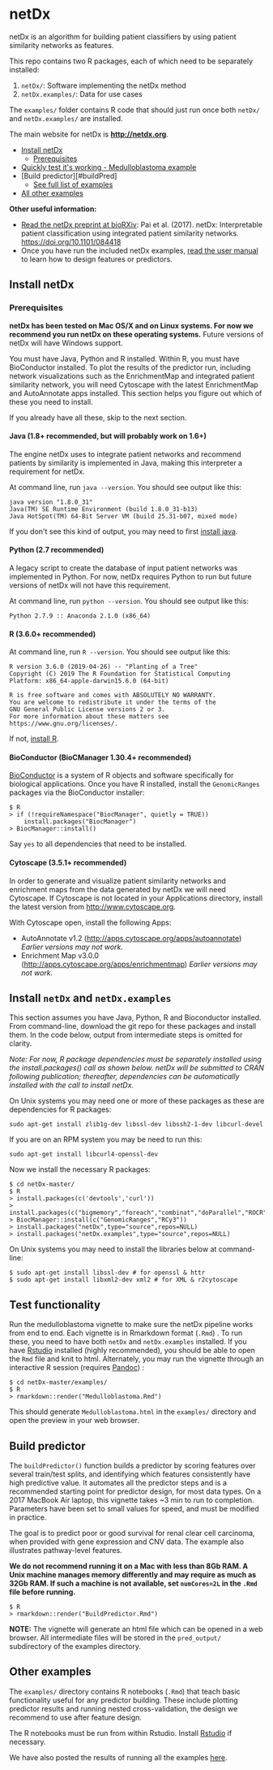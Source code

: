 # netDx
netDx is an algorithm for building patient classifiers by using patient similarity networks as features.

This repo contains two R packages, each of which need to be separately installed:

1. `netDx/`: Software implementing the netDx method
2. `netDx.examples/`: Data for use cases

The `examples/` folder contains R code that should just run once both `netDx/` and `netDx.examples/` are installed.

The main website for netDx is **http://netdx.org**.

* [Install netDx](#install-netdx)
  * [Prerequisites](#prerequisites)
* [Quickly test it's working - Medulloblastoma example](#test-functionality)
* [Build predictor][#buildPred]
  * [See full list of examples](#other-examples)
* [All other examples](#other-examples)

**Other useful information:**
* [Read the netDx preprint at bioRXiv](https://doi.org/10.1101/084418): Pai et al. (2017). netDx: Interpretable patient classification using integrated patient similarity networks. https://doi.org/10.1101/084418
* Once you have run the included netDx examples, [read the user manual](http://netdx-manual.readthedocs.io/en/latest/) to learn how to design features or predictors. 

## Install netDx

### Prerequisites
**netDx has been tested on Mac OS/X and on Linux systems. For now we recommend you run netDx on these operating systems.** Future versions of netDx will have Windows support.

You must have Java, Python and R installed. Within R, you must have BioConductor installed. To plot the results of the predictor run, including network visualizations such as the EnrichmentMap and integrated patient similarity network, you will need Cytoscape with the latest EnrichmentMap and AutoAnnotate apps installed. This section helps you figure out which of these you need to install. 

If you already have all these, skip to the next section.

#### Java (1.8+ recommended, but will probably work on 1.6+)
The engine netDx uses to integrate patient networks and recommend patients by similarity is implemented in Java, making this interpreter a requirement for netDx.

At command line, run `java --version`. You should see output like this:
```
java version "1.8.0_31"
Java(TM) SE Runtime Environment (build 1.8.0_31-b13)
Java HotSpot(TM) 64-Bit Server VM (build 25.31-b07, mixed mode)
```
If you don't see this kind of output, you may need to first [install java](https://java.com/en/).

#### Python (2.7 recommended)
A legacy script to create the database of input patient networks was implemented in Python. For now, netDx requires Python to run but future versions of netDx will not have this requirement.

At command line, run `python --version`. You should see output like this:

```
Python 2.7.9 :: Anaconda 2.1.0 (x86_64)
```

#### R (3.6.0+ recommended)
At command line, run `R --version`. You should see output like this:
```
R version 3.6.0 (2019-04-26) -- "Planting of a Tree"
Copyright (C) 2019 The R Foundation for Statistical Computing
Platform: x86_64-apple-darwin15.6.0 (64-bit)

R is free software and comes with ABSOLUTELY NO WARRANTY.
You are welcome to redistribute it under the terms of the
GNU General Public License versions 2 or 3.
For more information about these matters see
https://www.gnu.org/licenses/.
```

If not, [install R](https://www.r-project.org/).

#### BioConductor (BioCManager 1.30.4+ recommended)
[BioConductor](http://bioconductor.org/) is a system of R objects and software specifically for biological applications.
Once you have R installed, install the `GenomicRanges` packages via the BioConductor installer:
```
$ R
> if (!requireNamespace("BiocManager", quietly = TRUE))
    install.packages("BiocManager")
> BiocManager::install()
```
Say `yes` to all dependencies that need to be installed.

#### Cytoscape (3.5.1+ recommended)
In order to generate and visualize patient similarity networks and enrichment maps from the data generated by netDx we will need Cytoscape. If Cytoscape is not located in your Applications directory, install the latest version from http://www.cytoscape.org.

With Cytoscape open, install the following Apps:
* AutoAnnotate v1.2 (http://apps.cytoscape.org/apps/autoannotate)  *Earlier versions may not work.*
* Enrichment Map v3.0.0 (http://apps.cytoscape.org/apps/enrichmentmap) *Earlier versions may not work.*

## Install `netDx` and `netDx.examples`
This section assumes you have Java, Python, R and Bioconductor installed. From command-line, download the git repo for these packages and install them. In the code below, output from intermediate steps is omitted for clarity.

*Note: For now, R package dependencies must be separately installed using the install.packages() call as shown below. netDx will be submitted to CRAN following publication; thereafter, dependencies can be automatically installed with the call to install netDx.*

On Unix systems you may need one or more of these packages as these are dependencies for R packages:

```
sudo apt-get install zlib1g-dev libssl-dev libssh2-1-dev libcurl-devel
```

If you are on an RPM system you may be need to run this:
```
sudo apt-get install libcurl4-openssl-dev
```

Now we install the necessary R packages:
```
$ cd netDx-master/
$ R
> install.packages(c('devtools','curl'))
> install.packages(c("bigmemory","foreach","combinat","doParallel","ROCR","pracma","RColorBrewer","reshape2","ggplot2","tinytex","rmarkdown","caroline","glmnet","igraph","knitr"))
> BiocManager::install(c("GenomicRanges","RCy3"))
> install.packages("netDx",type="source",repos=NULL)
> install.packages("netDx.examples",type="source",repos=NULL)
```

On Unix systems you may need to install the libraries below at command-line:
```
$ sudo apt-get install libssl-dev # for openssl & httr
$ sudo apt-get install libxml2-dev xml2 # for XML & r2cytoscape
```

## Test functionality
Run the medulloblastoma vignette to make sure the netDx pipeline works from end to end.
Each vignette is in Rmarkdown format (`.Rmd`) . To run these, you need to have both `netDx` and `netDx.examples` installed. If you have [Rstudio](https://www.rstudio.com/home/) installed (highly recommended), you should be able to open the `Rmd` file and knit to html. Alternately, you may run the vignette through an interactive R session (requires [Pandoc](https://github.com/jgm/pandoc/)) :

```
$ cd netDx-master/examples/
$ R
> rmarkdown::render("Medulloblastoma.Rmd")
```
This should generate `Medulloblastoma.html` in the `examples/` directory and open the preview in your web browser.

## Build predictor
The `buildPredictor()` function builds a predictor by scoring features over several train/test splits, and identifying which features consistently have high predictive value. It automates all the predictor steps and is a recommended starting point for predictor design, for most data types. On a 2017 MacBook Air laptop, this vignette takes ~3 min to run to completion. Parameters have been set to small values for speed, and must be modified in practice. 

The goal is to predict poor or good survival for renal clear cell carcinoma, when provided with gene expression and CNV data. The example also illustrates pathway-level features. 

**We do not recommend running it on a Mac with less than 8Gb RAM. A Unix machine manages memory differently and may require as much as 32Gb RAM. If such a machine is not available, set `numCores=2L` in the `.Rmd` file before running.**

```
$ R
> rmarkdown::render("BuildPredictor.Rmd")
```
**NOTE:** The vignette will generate an html file which can be opened in a web browser. All intermediate files will be stored in the `pred_output/` subdirectory of the examples directory.


<a name="other-examples"></a>
## Other examples
The `examples/` directory contains R notebooks (`.Rmd`) that teach basic functionality useful for any predictor building. These include plotting predictor results and running nested cross-validation, the design we recommend to use after feature design. 

The R notebooks must be run from within Rstudio. Install [Rstudio](https://www.rstudio.com/products/rstudio/download/) if necessary. 

We have also posted the results of running all the examples [here](http://netdx.org/index.php/examples/). 
